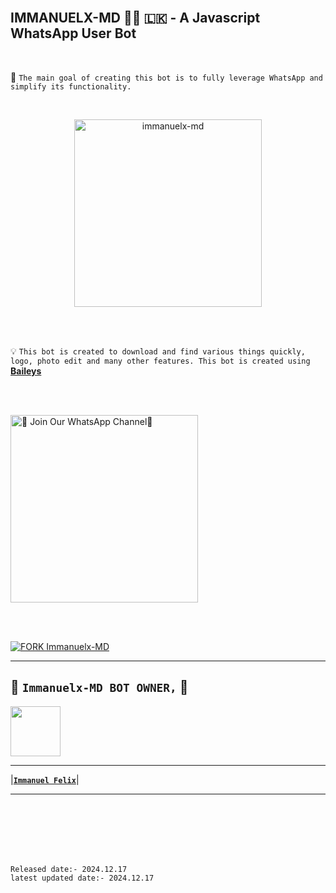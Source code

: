 <br>

## IMMANUELX-MD 👨‍💻 🇱🇰 - A Javascript WhatsApp User Bot

<br>

🔮 `The main goal of creating this bot is to fully leverage WhatsApp and simplify its functionality.`

<br>
 
  <p align="center">  
  <a href="https://files.catbox.moe/d6y9zr.jpeg">
    <img alt="immanuelx-md" height="300" src="https://files.catbox.moe/d6y9zr.jpeg">
    
  
  </a>
</p>  


<br>
<br>

💡 `This bot is created to download and find various things quickly, logo, photo edit and many other features. This bot is created using` **[Baileys](https://github.com/WhiskeySockets/Baileys)**


<br>
<br>

<a href="https://whatsapp.com/channel/0029VaioNMmADTOAj0T6Yw2s"><img src="https://img.shields.io/badge/%F0%9F%8E%89%20Join%20Our%20WhatsApp%20Channel-black" alt="📎 Join Our WhatsApp Channel🥺" width="300"></a>

<br>


<br>

[![FORK Immanuelx-MD](https://img.shields.io/badge/FORK%20-IMMANUELXMD-white)](https://github.com/immanuel999-felix/IMMANUELXMD/fork)


---

## 🙂 **`Immanuelx-MD BOT OWNER,`** 🥲


   <a href="https://github.com/immanuel999-felix/"><img src="https://avatars.githubusercontent.com/u/106251140?v=4" width=80 height=80></a>   

---

|**[`Immanuel Felix`](https://github.com/Immanuel999-felix)**|

---

<br>
<br>
<br>
<br>
<br>

`Released date:- 2024.12.17`
<br>
`latest updated date:- 2024.12.17`
